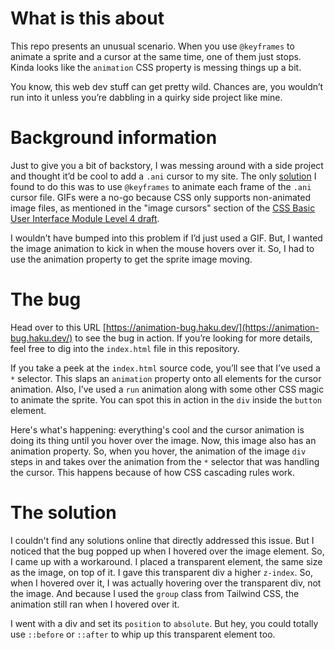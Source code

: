 # What is this about

This repo presents an unusual scenario. When you use `@keyframes` to animate a sprite and a cursor at the same time, one of them just stops. Kinda looks like the `animation` CSS property is messing things up a bit.

You know, this web dev stuff can get pretty wild. Chances are, you wouldn’t run into it unless you’re dabbling in a quirky side project like mine.

# Background information

Just to give you a bit of backstory, I was messing around with a side project and thought it’d be cool to add a `.ani` cursor to my site. The only [solution](https://stackoverflow.com/a/39295746) I found to do this was to use `@keyframes` to animate each frame of the `.ani` cursor file. GIFs were a no-go because CSS only supports non-animated image files, as mentioned in the "image cursors" section of the [CSS Basic User Interface Module Level 4 draft](https://drafts.csswg.org/css-ui/#cursor).

I wouldn’t have bumped into this problem if I’d just used a GIF. But, I wanted the image animation to kick in when the mouse hovers over it. So, I had to use the animation property to get the sprite image moving.

# The bug

Head over to this URL [https://animation-bug.haku.dev/](https://animation-bug.haku.dev/) to see the bug in action. If you’re looking for more details, feel free to dig into the `index.html` file in this repository.

If you take a peek at the `index.html` source code, you’ll see that I’ve used a `*` selector. This slaps an `animation` property onto all elements for the cursor animation. Also, I’ve used a `run` animation along with some other CSS magic to animate the sprite. You can spot this in action in the `div` inside the `button` element.

Here's what's happening: everything's cool and the cursor animation is doing its thing until you hover over the image. Now, this image also has an animation property. So, when you hover, the animation of the image `div` steps in and takes over the animation from the `*` selector that was handling the cursor. This happens because of how CSS cascading rules work.

# The solution

I couldn't find any solutions online that directly addressed this issue. But I noticed that the bug popped up when I hovered over the image element. So, I came up with a workaround. I placed a transparent element, the same size as the image, on top of it. I gave this transparent div a higher `z-index`. So, when I hovered over it, I was actually hovering over the transparent div, not the image. And because I used the `group` class from Tailwind CSS, the animation still ran when I hovered over it.

I went with a div and set its `position` to `absolute`. But hey, you could totally use `::before` or `::after` to whip up this transparent element too.
